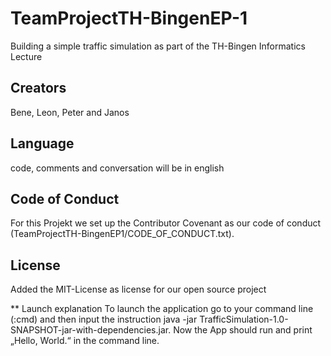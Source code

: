 # TeamProjectTH-BingenEP-1

Building a simple traffic simulation as part of the TH-Bingen Informatics Lecture

## Creators
Bene, Leon, Peter and Janos

## Language
code, comments and conversation will be in english

## Code of Conduct
For this Projekt we set up the Contributor Covenant as our code of conduct
(TeamProjectTH-BingenEP1/CODE_OF_CONDUCT.txt).

## License
Added the MIT-License as license for our open source project

** Launch explanation
To launch the application go to your command line (:cmd) and then input the instruction
java -jar TrafficSimulation-1.0-SNAPSHOT-jar-with-dependencies.jar. Now the App should run and print „Hello, World.“ in the command line.
